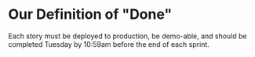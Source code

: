 # Our Definition of "Done"

Each story must be deployed to production, be demo-able, and should be completed Tuesday by 10:59am before the end of each sprint.
